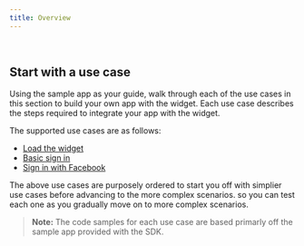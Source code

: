 ```yaml
---
title: Overview
---
```


<ApiLifecycle access="ie" /><br>

## Start with a use case

Using the sample app as your guide, walk through each of the use cases in
this section to build your own app with the widget. Each use case describes
the steps required to integrate your app with the widget.

The supported use cases are as follows:

* [Load the widget](/docs/guides/oie-embedded-widget-use-cases/aspnet/oie-embedded-widget-use-case-load/)
* [Basic sign in](/docs/guides/oie-embedded-widget-use-cases/aspnet/oie-embedded-widget-use-case-basic-sign-in/)
* [Sign in with Facebook](/docs/guides/oie-embedded-widget-use-cases/aspnet/oie-embedded-widget-use-case-sign-in-soc-idp/)

The above use cases are purposely ordered to start you off with
simplier use cases before advancing to the more complex scenarios. so you can test each one as you gradually
move on to more complex scenarios.

> **Note:** The code samples for each use case are based primarly off the
sample app provided with the SDK.
